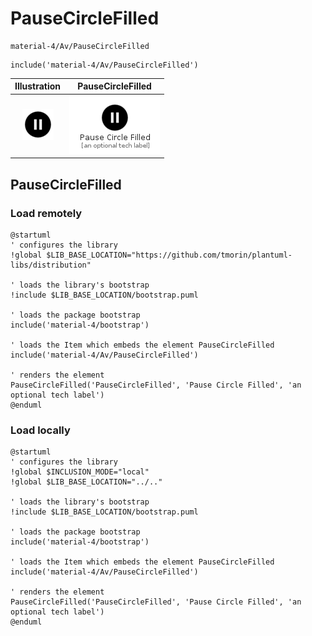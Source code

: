 # PauseCircleFilled


```text
material-4/Av/PauseCircleFilled
```

```text
include('material-4/Av/PauseCircleFilled')
```



| Illustration | PauseCircleFilled |
| :---: | :---: |
| ![illustration for Illustration](../../material-4/Av/PauseCircleFilled.png) | ![illustration for PauseCircleFilled](../../material-4/Av/PauseCircleFilled.Local.png) |




## PauseCircleFilled

### Load remotely
```plantuml
@startuml
' configures the library
!global $LIB_BASE_LOCATION="https://github.com/tmorin/plantuml-libs/distribution"

' loads the library's bootstrap
!include $LIB_BASE_LOCATION/bootstrap.puml

' loads the package bootstrap
include('material-4/bootstrap')

' loads the Item which embeds the element PauseCircleFilled
include('material-4/Av/PauseCircleFilled')

' renders the element
PauseCircleFilled('PauseCircleFilled', 'Pause Circle Filled', 'an optional tech label')
@enduml
```

### Load locally
```plantuml
@startuml
' configures the library
!global $INCLUSION_MODE="local"
!global $LIB_BASE_LOCATION="../.."

' loads the library's bootstrap
!include $LIB_BASE_LOCATION/bootstrap.puml

' loads the package bootstrap
include('material-4/bootstrap')

' loads the Item which embeds the element PauseCircleFilled
include('material-4/Av/PauseCircleFilled')

' renders the element
PauseCircleFilled('PauseCircleFilled', 'Pause Circle Filled', 'an optional tech label')
@enduml
```

